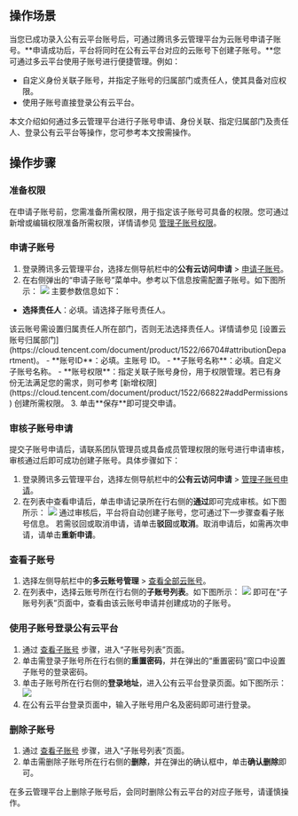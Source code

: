## 操作场景
当您已成功录入公有云平台账号后，可通过腾讯多云管理平台为云账号申请子账号。**申请成功后，平台将同时在公有云平台对应的云账号下创建子账号。**您可通过多云平台使用子账号进行便捷管理。例如：
- 自定义身份关联子账号，并指定子账号的归属部门或责任人，使其具备对应权限。
- 使用子账号直接登录公有云平台。

本文介绍如何通过多云管理平台进行子账号申请、身份关联、指定归属部门及责任人、登录公有云平台等操作，您可参考本文按需操作。





## 操作步骤

### 准备权限
在申请子账号前，您需准备所需权限，用于指定该子账号可具备的权限。您可通过新增或编辑权限准备所需权限，详情请参见 [管理子账号权限](https://cloud.tencent.com/document/product/1522/66822)。



### 申请子账号
1. 登录腾讯多云管理平台，选择左侧导航栏中的**公有云访问申请** > [申请子账号](https://cmp.tencent.cn/account/apply-sub)。
2. 在右侧弹出的“申请子账号”菜单中。参考以下信息按需配置子账号。如下图所示：
![](https://qcloudimg.tencent-cloud.cn/raw/daee9b66c452ae9f4c67c811901f1aae.png)
主要参数信息如下：
  - **选择责任人**：必填。请选择子账号责任人。
  <dx-alert infotype="explain" title="">
  该云账号需设置归属责任人所在部门，否则无法选择责任人。详情请参见 [设置云账号归属部门](https://cloud.tencent.com/document/product/1522/66704#attributionDepartment)。
</dx-alert>
 - **账号ID**：必填。主账号 ID。
 - **子账号名称**：必填。自定义子账号名称。
 - **账号权限**：指定关联子账号身份，用于权限管理。若已有身份无法满足您的需求，则可参考 [新增权限](https://cloud.tencent.com/document/product/1522/66822#addPermissions) 创建所需权限。
3. 单击**保存**即可提交申请。


### 审核子账号申请
提交子账号申请后，请联系团队管理员或具备成员管理权限的账号进行申请审核，审核通过后即可成功创建子账号。具体步骤如下：

1. 登录腾讯多云管理平台，选择左侧导航栏中的**公有云访问申请** > [管理子账号申请](https://cmp.tencent.cn/account/apply)。
2. 在列表中查看申请后，单击申请记录所在行右侧的**通过**即可完成审核。如下图所示：
![](https://qcloudimg.tencent-cloud.cn/raw/e65d988c6596b4ca220527561d110eb6.png)
通过审核后，平台将自动创建子账号，您可通过下一步骤查看子账号信息。
若需驳回或取消申请，请单击**驳回**或**取消**。取消申请后，如需再次申请，请单击**重新申请**。


### 查看子账号[](id:viewAccount)
1. 选择左侧导航栏中的**多云账号管理** > [查看全部云账号](https://cmp.tencent.cn/account)。
2. 在列表中，选择云账号所在行右侧的**子账号列表**。如下图所示：
![](https://qcloudimg.tencent-cloud.cn/raw/93cff00693c714858f1bb486e160b1f8.png)
即可在“子账号列表”页面中，查看由该云账号申请并创建成功的子账号。



### 使用子账号登录公有云平台
1. 通过 [查看子账号](#viewAccount) 步骤，进入“子账号列表”页面。
2. 单击需登录子账号所在行右侧的**重置密码**，并在弹出的“重置密码”窗口中设置子账号的登录密码。
3. 单击子账号所在行右侧的**登录地址**，进入公有云平台登录页面。如下图所示：
![](https://qcloudimg.tencent-cloud.cn/raw/271dba5be4a4baa5a685063759a5decf.png)
4. 在公有云平台登录页面中，输入子账号用户名及密码即可进行登录。



### 删除子账号
1. 通过 [查看子账号](#viewAccount) 步骤，进入“子账号列表”页面。
2. 单击需删除子账号所在行右侧的**删除**，并在弹出的确认框中，单击**确认删除**即可。
<dx-alert infotype="notice" title="">
在多云管理平台上删除子账号后，会同时删除公有云平台的对应子账号，请谨慎操作。
</dx-alert>

